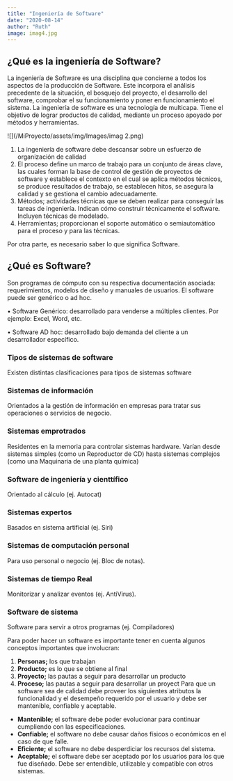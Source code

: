 ```yaml
---
title: "Ingeniería de Software"
date: "2020-08-14"
author: "Ruth"
image: imag4.jpg
---
```

## ¿Qué es la ingeniería de Software?


La ingeniería de Software es una disciplina que concierne a todos los aspectos de la producción de Software. Este incorpora el análisis precedente de la situación, el bosquejo del proyecto, el desarrollo del software, comprobar el su funcionamiento y poner en funcionamiento el sistema.
La ingeniería de software es una tecnología de multicapa. Tiene el objetivo de lograr productos de calidad, mediante un proceso apoyado por métodos y herramientas.

![](/MiProyecto/assets/img/Images/imag 2.png)

1. La ingeniería de software debe descansar sobre un esfuerzo de organización de calidad
2. El proceso define un marco de trabajo para un conjunto de áreas clave, las cuales forman la base de control de gestión de proyectos de software y establece el contexto en el cual se aplica métodos técnicos, se produce resultados de trabajo, se establecen hitos, se asegura la calidad y se gestiona el cambio adecuadamente. 
3. Métodos; actividades técnicas que se deben realizar para conseguir las tareas de ingeniería. Indican cómo construir técnicamente el software. Incluyen técnicas de modelado. 
4. Herramientas; proporcionan el soporte automático o semiautomático para el proceso y para las técnicas.

Por otra parte, es necesario saber lo que significa Software. 

## ¿Qué es Software?

Son programas de cómputo con su respectiva documentación asociada: requerimientos, modelos de diseño y manuales de usuarios.
El software puede ser genérico o ad hoc.

•	Software Genérico: desarrollado para venderse a múltiples clientes. Por ejemplo: Excel, Word, etc.

•	Software AD hoc: desarrollado bajo demanda del cliente a un desarrollador específico.

### Tipos de sistemas de software

Existen distintas clasificaciones para tipos de sistemas software
### Sistemas de información
Orientados a la gestión de información en empresas para tratar sus operaciones o servicios de negocio.
###  Sistemas emprotrados
Residentes en la memoria para controlar sistemas hardware. Varían desde sistemas simples (como un Reproductor de CD) hasta sistemas complejos (como una Maquinaria de una planta química)
### Software de ingeniería y cienttífico
Orientado al cálculo (ej. Autocat)
### Sistemas expertos 
Basados en sistema artificial (ej. Siri)
### Sistemas de computación personal
Para uso personal o negocio (ej. Bloc de notas).
### Sistemas de tiempo Real
Monitorizar y analizar eventos (ej. AntiVirus).
### Software de sistema
Software para servir a otros programas (ej. Compiladores)

Para poder hacer un software es importante tener en cuenta algunos conceptos importantes que involucran:
1. **Personas;** los que trabajan
2. **Producto;** es lo que se obtiene  al final
3. **Proyecto;** las pautas a seguir para desarrollar un producto 
4. **Proceso;** las pautas a seguir para desarrollar un proyect
Para que un software sea de calidad debe proveer los siguientes atributos la funcionalidad y el desempeño requerido por el usuario y debe ser mantenible, confiable y aceptable.
-	**Mantenible;** el software debe poder evolucionar para continuar cumpliendo con las especificaciones.
-	**Confiable;** el software no debe causar daños físicos o económicos en el caso de que falle.
-	**Eficiente;** el software no debe desperdiciar los recursos del sistema.
-	**Aceptable;** el software debe ser aceptado por los usuarios para los que fue diseñado. Debe ser entendible, utilizable y compatible con otros sistemas.
